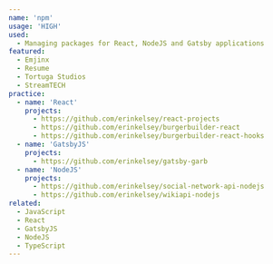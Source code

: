 ```yaml
---
name: 'npm'
usage: 'HIGH'
used:
  - Managing packages for React, NodeJS and Gatsby applications
featured:
  - Emjinx
  - Resume
  - Tortuga Studios
  - StreamTECH
practice:
  - name: 'React'
    projects:
      - https://github.com/erinkelsey/react-projects
      - https://github.com/erinkelsey/burgerbuilder-react
      - https://github.com/erinkelsey/burgerbuilder-react-hooks
  - name: 'GatsbyJS'
    projects:
      - https://github.com/erinkelsey/gatsby-garb
  - name: 'NodeJS'
    projects:
      - https://github.com/erinkelsey/social-network-api-nodejs
      - https://github.com/erinkelsey/wikiapi-nodejs
related:
  - JavaScript
  - React
  - GatsbyJS
  - NodeJS
  - TypeScript
---
```

